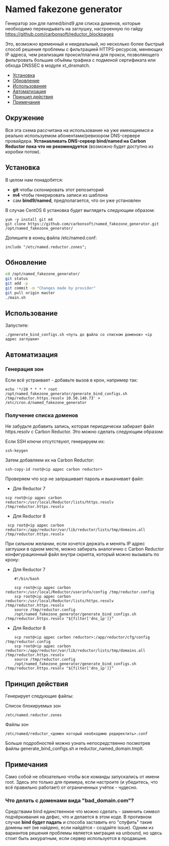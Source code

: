 # Named fakezone generator

Генератор зон для named/bind9 для списка доменов, которые необходимо перекидывать на заглушку, настроенную по гайду https://github.com/carbonsoft/reductor_blockpages

Это, возможно временный и неидеальный, но несколько более быстрый способ решения проблемы с фильтрацией HTTPS-ресурсов, меняющих IP адреса, чем реализация прокси/плагина для прокси, позволяющего фильтровать большие объёмы трафика с подменой сертификата или обхода DNSSEC в модуле xt_dnsmatch.

  * [Установка](#Установка)
  * [Обновление](#Обновление)
  * [Использование](#Использование)
  * [Автоматизация](#Автоматизация)
  * [Принцип действия](#Принцип-действия)
  * [Примечания](#Примечания)

## Окружение

Вся эта схема рассчитана на использование на уже имеющиемся и реально используемом абонентами/ревизором DNS-сервере провайдера. **Устанавливать DNS-сервер bind/named на Carbon Reductor пока что не рекомендуется** (возможно будет доступно из коробки потом).

## Установка

В целом нам понадобятся:

- **git** чтобы склонировать этот репозиторий
- **m4** чтобы генерировать записи из шаблона
- сам **bind9/named**, предполагается, что он уже установлен

В случае CentOS 6 установка будет выглядеть следующим образом:

    yum -y install git m4
    git clone https://github.com/carbonsoft/named_fakezone_generator.git /opt/named_fakezone_generator/

Допишите в конец файла /etc/named.conf:

    include "/etc/named.reductor.zones";

## Обновление

``` bash
cd /opt/named_fakezone_generator/
git status
git add -p
git commit -m "Changes made by provider"
git pull origin master
./main.sh
```

## Использование

Запустите:

    ./generate_bind_configs.sh <путь до файла со списком доменов> <ip адрес заглушки>

## Автоматизация

### Генерация зон

Если всё устраивает - добавьте вызов в крон, например так:

    echo '*/20 * * * * root /opt/named_fakezone_generator/generate_bind_configs.sh /tmp/reductor.https.resolv 10.50.140.73' > /etc/cron.d/named_fakezone_generator

### Получение списка доменов

Не забудьте добавить запись, которая периодически забирает файл https.resolv с Carbon Reductor. Это можно сделать следующим образом:

Если SSH ключи отсутствуют, генерируем их:

    ssh-keygen

Затем добавляем их на Carbon Reductor:

    ssh-copy-id root@<ip адрес carbon reductor>

Проверяем что scp не запрашивает пароль и выкачивает файл:

- Для Reductor 7
```
scp root@<ip адрес carbon reductor>:/usr/local/Reductor/lists/https.resolv /tmp/reductor.https.resolv
```
- Для Reductor 8
```
 scp root@<ip адрес carbon reductor>:/app/reductor/var/lib/reductor/lists/tmp/domains.all /tmp/reductor.https.resolv
```

При сильном желании, если хочется держать и менять IP адрес заглушки в одном месте, 
можно забирать аналогично с Carbon Reductor конфигурационный файл внутри скрипта, который можно вызывать по крону:

- Для Reductor 7
```
    #!/bin/bash
        
    scp root@<ip адрес carbon reductor>:/usr/local/Reductor/userinfo/config /tmp/reductor.config
    scp root@<ip адрес carbon reductor>:/usr/local/Reductor/lists/https.resolv /tmp/reductor.https.resolv
    source /tmp/reductor.config
    /opt/named_fakezone_generator/generate_bind_configs.sh /tmp/reductor.https.resolv "${filter['dns_ip']}"
```
- Для Reductor 8
```
    scp root@<ip адрес carbon reductor>:/app/reductor/cfg/config /tmp/reductor.config
    scp root@<ip адрес carbon reductor>:/app/reductor/var/lib/reductor/lists/tmp/domains.all /tmp/reductor.https.resolv
    source /tmp/reductor.config
    /opt/named_fakezone_generator/generate_bind_configs.sh /tmp/reductor.https.resolv "${filter['dns_ip']}"
```
## Принцип действия

Генерирует следующие файлы:

Список блокируемых зон

    /etc/named.reductor.zones

Файлы зон

    /etc/named/reductor_<домен который необходимо редиректить>.conf

Больше подробностей можно узнать непосредственно посмотрев файлы generate\_bind\_configs.sh и reductor\_named\_domain.tmplt.

## Примечания

Само собой не обязательно чтобы все команды запускались от имени root. Здесь это только для примера, если настроите (и убедитесь, что всё правильно работает) от ограниченных учёток - чудесно.

### Что делать с доменами вида "bad_domain.com"?

Средствами bind единственное что можно сделать - заменить символ подчёркивания на дефис, что и делается в этом коде. В противном случае **bind будет падать** и способа заставить его "спуфить" такие домены нет (не найдено, если найдётся - создайте issue). Одним из вариантов решения проблемы является миграция на unbound, но здесь стоит быть аккуратным, если сервер используется в продакшне.
